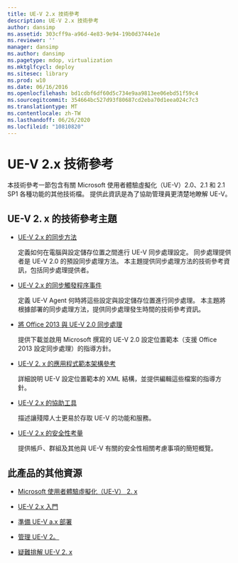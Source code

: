 ```yaml
---
title: UE-V 2.x 技術參考
description: UE-V 2.x 技術參考
author: dansimp
ms.assetid: 303cff9a-a96d-4e83-9e94-19b0d3744e1e
ms.reviewer: ''
manager: dansimp
ms.author: dansimp
ms.pagetype: mdop, virtualization
ms.mktglfcycl: deploy
ms.sitesec: library
ms.prod: w10
ms.date: 06/16/2016
ms.openlocfilehash: bd1cdbf6df60d5c734e9aa9813ee06ebd51f59c4
ms.sourcegitcommit: 354664bc527d93f80687cd2eba70d1eea024c7c3
ms.translationtype: MT
ms.contentlocale: zh-TW
ms.lasthandoff: 06/26/2020
ms.locfileid: "10810820"
---
```

# UE-V 2.x 技術參考


本技術參考一節包含有關 Microsoft 使用者體驗虛擬化（UE-V）2.0、2.1 和 2.1 SP1 各種功能的其他技術檔。 提供此資訊是為了協助管理員更清楚地瞭解 UE-V。

## UE-V 2. x 的技術參考主題


-   [UE-V 2.x 的同步方法](sync-methods-for-ue-v-2x-both-uevv2.md)

    定義如何在電腦與設定儲存位置之間進行 UE-V 同步處理設定。 同步處理提供者是 UE-V 2.0 的預設同步處理方法。 本主題提供同步處理方法的技術參考資訊，包括同步處理提供者。

-   [UE-V 2.x 的同步觸發程序事件](sync-trigger-events-for-ue-v-2x-both-uevv2.md)

    定義 UE-V Agent 何時將這些設定與設定儲存位置進行同步處理。 本主題將根據部署的同步處理方法，提供同步處理發生時間的技術參考資訊。

-   [將 Office 2013 與 UE-V 2.0 同步處理](synchronizing-office-2013-with-ue-v-20-both-uevv2.md)

    提供下載並啟用 Microsoft 撰寫的 UE-V 2.0 設定位置範本（支援 Office 2013 設定同步處理）的指導方針。

-   [UE-V 2. x 的應用程式範本架構參考](application-template-schema-reference-for-ue-v-2x-both-uevv2.md)

    詳細說明 UE-V 設定位置範本的 XML 結構，並提供編輯這些檔案的指導方針。

-   [UE-V 2.x 的協助工具](accessibility-for-ue-v-2x-both-uevv2.md)

    描述讓殘障人士更易於存取 UE-V 的功能和服務。

-   [UE-V 2.x 的安全性考量](security-considerations-for-ue-v-2x-both-uevv2.md)

    提供帳戶、群組及其他與 UE-V 有關的安全性相關考慮事項的簡短概覽。

## 此產品的其他資源


-   [Microsoft 使用者體驗虛擬化（UE-V） 2. x](index.md)

-   [UE-V 2.x 入門](get-started-with-ue-v-2x-new-uevv2.md)

-   [準備 UE-V a.x 部署](prepare-a-ue-v-2x-deployment-new-uevv2.md)

-   [管理 UE-V 2。](administering-ue-v-2x-new-uevv2.md)

-   [疑難排解 UE-V 2. x](troubleshooting-ue-v-2x-both-uevv2.md)






 

 





